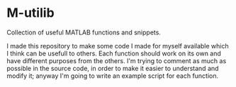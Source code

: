 # M-utilib
Collection of useful MATLAB functions and snippets.

I made this repository to make some code I made for myself available which I think can be usefull to others.
Each function should work on its own and have different purposes from the others.
I'm trying to comment as much as possible in the source code, in order to make it easier to understand and modify it; anyway I'm going to write an example script for each function.